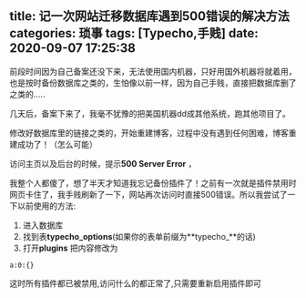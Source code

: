 title: 记一次网站迁移数据库遇到500错误的解决方法
categories: 琐事
tags: [Typecho,手贱]
date: 2020-09-07 17:25:38
---
前段时间因为自己备案还没下来，无法使用国内机器，只好用国外机器将就着用，也是按时备份数据库之类的，生怕像以前一样，因为自己手贱，直接把数据库删了之类的.....

几天后，备案下来了，我毫不犹豫的把美国机器dd成其他系统，跑其他项目了。

修改好数据库里的链接之类的，开始重建博客，过程中没有遇到任何困难，博客重建成功了！（怎么可能）

访问主页以及后台的时候，提示**500 Server Error** ，

我整个人都傻了，想了半天才知道我忘记备份插件了！之前有一次就是插件禁用时网页卡住了，我手贱刷新了一下，网站再次访问时直接500错误。所以我尝试了一下以前使用的方法:
1. 进入数据库
2. 找到表**typecho_options**(如果你的表单前缀为**typecho_**的话)
3. 打开**plugins** 把内容修改为
```mysql
a:0:{}
```
这时所有插件都已被禁用,访问什么的都正常了,只需要重新启用插件即可
